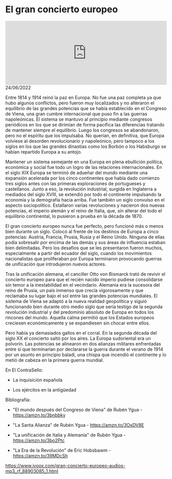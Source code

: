 # El gran concierto europeo
<iframe id='audio_88903085' frameborder='0' allowfullscreen='' scrolling='no' height='200' style='width:100%;' src='https://www.ivoox.com/player_ej_88903085_6_1.html' loading='lazy'></iframe>24/06/2022

Entre 1814 y 1914 reinó la paz en Europa. No fue una paz completa ya que hubo algunos conflictos, pero fueron muy localizados y no alteraron el equilibrio de las grandes potencias que se había establecido en el Congreso de Viena, una gran cumbre internacional que puso fin a las guerras napoleónicas. El sistema se mantuvo al principio mediante congresos periódicos en los que se dirimían de forma pacífica las diferencias tratando de mantener siempre el equilibrio. Luego los congresos se abandonaron, pero no el espíritu que los impulsaba. No querían, en definitiva, que Europa volviese al desorden revolucionario y napoleónico, pero tampoco a los siglos en los que las grandes dinastías como los Borbón o los Habsburgo se habían repartido Europa a su antojo.  

 Mantener un sistema semejante en una Europa en plena ebullición política, económica y social fue todo un logro de las relaciones internacionales. En el siglo XIX Europa se terminó de adueñar del mundo mediante una expansión acelerada por los cinco continentes que había dado comienzo tres siglos antes con las primeras exploraciones de portugueses y castellanos. Junto a eso, la revolución industrial, surgida en Inglaterra a mediados del siglo XVIII, se extendió por todo el continente impulsando la economía y la demografía hacia arriba. Fue también un siglo convulso en el aspecto sociopolítico. Estallaron varias revoluciones y nacieron dos nuevas potencias, el imperio alemán y el reino de Italia, que, sin alterar del todo el equilibrio continental, lo pusieron a prueba en la década de 1870.  

 El gran concierto europeo nunca fue perfecto, pero funcionó más o menos bien durante un siglo. Colocó al frente de los destinos de Europa a cinco potencias: Austria, Francia, Prusia, Rusia y el Reino Unido. Ninguna de ellas podía sobresalir por encima de las demás y sus áreas de influencia estaban bien delimitadas. Pero los desafíos que se les presentaron fueron muchos, especialmente a partir del ecuador del siglo, cuando los movimientos nacionalistas que proliferaban por Europa terminaron provocando guerras de unificación que introdujeron nuevos actores. 

 Tras la unificación alemana, el canciller Otto von Bismarck trató de revivir el concierto europeo para que el recién nacido imperio pudiese consolidarse sin temor a la inestabilidad en el vecindario. Alemania era la sucesora del reino de Prusia, un país inmenso que crecía vigorosamente y que reclamaba su lugar bajo el sol entre las grandes potencias mundiales. El sistema de Viena se adaptó a la nueva realidad geopolítica y siguió funcionando bien durante otro medio siglo que sería testigo de la segunda revolución industrial y del predominio absoluto de Europa en todos los rincones del mundo. Aquella calma permitió que los Estados europeos creciesen económicamente y se expandiesen sin chocar entre ellos.  

 Pero había ya demasiados gallos en el corral. En la segunda década del siglo XX el concierto saltó por los aires. La Europa sudoriental era un polvorín. Las potencias se alinearon en dos alianzas militares enfrentadas entre sí que terminarían por declararse la guerra durante el verano de 1914 por un asunto en principio baladí, una chispa que incendió el continente y lo metió de cabeza en la primera guerra mundial.  

 En El ContraSello:

 - La inquisición española

 - Los ejércitos en la antigüedad 

 Bibliografía:

 - "El mundo después del Congreso de Viena" de Rubén Ygua - https://amzn.to/3bnbbky

 - "La Santa Alianza" de Rubén Ygua - https://amzn.to/3OxDV8E

 - "La unificación de Italia y Alemania" de Rubén Ygua - https://amzn.to/3bo2Ptc

 - "La Era de la Revolución" de Eric Hobsbawm - https://amzn.to/39MDcSh 

 

https://www.ivoox.com/gran-concierto-europeo-audios-mp3_rf_88903085_1.html
